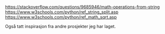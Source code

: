 
https://stackoverflow.com/questions/9685946/math-operations-from-string
https://www.w3schools.com/python/ref_string_split.asp
https://www.w3schools.com/python/ref_math_sqrt.asp

Også tatt inspirasjon fra andre prosjekter jeg har laget.